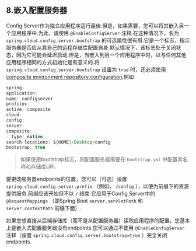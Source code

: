 ## 8.嵌入配置服务器

Config Server作为独立应用程序运行最佳.但是，如果需要，您可以将其嵌入另一个应用程序中.为此，请使用 `@EnableConfigServer` 注释.在这种情况下，名为 `spring.cloud.config.server.bootstrap` 的可选属性很有用.它是一个标志，指示服务器是否应从其自己的远程存储库配置自身.默认情况下，该标志处于关闭状态，因为它可能会延迟启动.但是，当嵌入到另一个应用程序中时，以与任何其他应用程序相同的方式初始化是有意义的.将 `spring.cloud.config.server.bootstrap` 设置为 `true` 时，还必须使用[composite environment repository configuration](multi__spring_cloud_config_server.html#composite-environment-repositories).例如

```java
spring:
application:
name: configserver
profiles:
active: composite
cloud:
config:
server:
composite:
- type: native
search-locations: ${HOME}/Desktop/config
bootstrap: true
```

> 如果使用bootstrap标志，则配置服务器需要在 `bootstrap.yml` 中配置其名称和存储库URI.

要更改服务器endpoints的位置，您可以（可选）设置 `spring.cloud.config.server.prefix` （例如， `/config` ），以便为前缀下的资源提供服务.前缀应该开始但不以 `/` 结束.它应用于Config Server中的 `@RequestMappings` （即Spring Boot  `server.servletPath` 和 `server.contextPath` 前缀下面）.

如果您想直接从后端存储库（而不是从配置服务器）读取应用程序的配置，您基本上是嵌入式配置服务器没有endpoints.您可以通过不使用 `@EnableConfigServer` 注释（设置 `spring.cloud.config.server.bootstrap=true` ）完全关闭endpoints.
